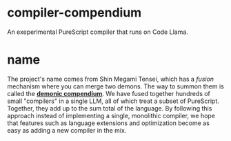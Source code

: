 # compiler-compendium

An exeperimental PureScript compiler that runs on Code Llama.

# name

The project's name comes from Shin Megami Tensei, which has a _fusion_ mechanism where you can merge two demons. The way to summon them is called the [**demonic compendium**](https://megamitensei.fandom.com/wiki/Demonic_Compendium). We have fused together hundreds of small "compilers" in a single LLM, all of which treat a subset of PureScript. Together, they add up to the sum total of the language. By following this approach instead of implementing a single, monolithic compiler, we hope that features such as language extensions and optimization become as easy as adding a new compiler in the mix.

